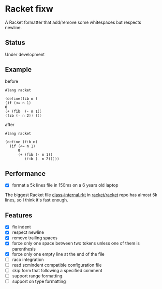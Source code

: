 # Racket fixw

A Racket formatter that add/remove some whitespaces but respects newline.

## Status

Under development

## Example

before

```racket
#lang racket

(define(fib n )
(if (<= n 1)
0
(+ (fib  (- n 1))
(fib (- n 2)) )))
```

after

```racket
#lang racket

(define (fib n)
  (if (<= n 1)
      0
      (+ (fib (- n 1))
         (fib (- n 2)))))

```

## Performance

* [x] format a 5k lines file in 150ms on a 6 years old laptop

The biggest Racket file [class-internal.rkt](https://github.com/racket/racket/blob/9b202f565d85cebdf8b5bb91d013eb0ecf06cba6/racket/collects/racket/private/class-internal.rkt) in [racket/racket](https://github.com/racket/racket) repo has almost 5k lines, so I think it's fast enough.

## Features

* [x] fix indent
* [x] respect newline
* [x] remove trailing spaces
* [x] force only one space between two tokens unless one of them is parenthesis
* [x] force only one empty line at the end of the file
* [ ] raco integration
* [ ] read scmindent compatible configuration file
* [ ] skip form that following a specified comment
* [ ] support range formatting
* [ ] support on type formatting
